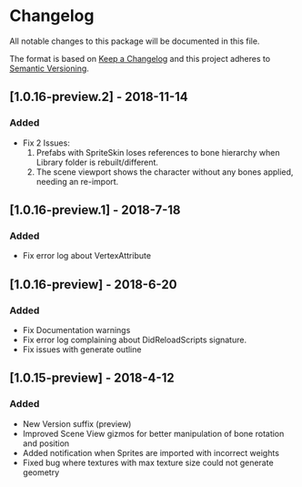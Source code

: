 # Changelog
All notable changes to this package will be documented in this file.

The format is based on [Keep a Changelog](http://keepachangelog.com/en/1.0.0/)
and this project adheres to [Semantic Versioning](http://semver.org/spec/v2.0.0.html).

## [1.0.16-preview.2] - 2018-11-14
### Added
- Fix 2 Issues:
  1. Prefabs with SpriteSkin loses references to bone hierarchy when Library folder is rebuilt/different.
  2. The scene viewport shows the character without any bones applied, needing an re-import. 

## [1.0.16-preview.1] - 2018-7-18
### Added
- Fix error log about VertexAttribute

## [1.0.16-preview] - 2018-6-20
### Added
- Fix Documentation warnings
- Fix error log complaining about DidReloadScripts signature.
- Fix issues with generate outline

## [1.0.15-preview] - 2018-4-12
### Added
- New Version suffix (preview)
- Improved Scene View gizmos for better manipulation of bone rotation and position
- Added notification when Sprites are imported with incorrect weights
- Fixed bug where textures with max texture size could not generate geometry